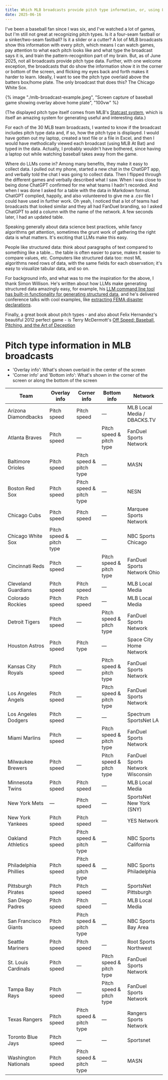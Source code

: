 ```yaml
---
title: Which MLB broadcasts provide pitch type information, or, using LLMs to generate MLB broadcast data
date: 2025-06-16
---
```


I've been a baseball fan since I was six, and I've watched a lot of games, but I'm still not great at recognizing pitch types. Is it a four-seam fastball or a sinker/two-seam fastball? Is it a slider or a cutter? A lot of MLB broadcasts show this information with every pitch, which means I can watch games, pay attention to what each pitch looks like and what type the broadcast says it is, and train the pattern-recognition part of my brain. But, as of June 2025, not all broadcasts provide pitch type data. Further, with one welcome exception, the broadcasts that do show the information show it in the corner or bottom of the screen, and flicking my eyes back and forth makes it harder to learn. Ideally, I want to see the pitch type overlaid above the batters box/home plate. The only broadcast that does this? The Chicago White Sox.

{% image "./mlb-broadcast-example.jpeg", "Screen capture of baseball game showing overlay above home plate", "100vw" %}

(The displayed pitch type itself comes from MLB's [Statcast system](https://en.wikipedia.org/wiki/Statcast), which is itself an amazing system for generating useful and interesting data.)

For each of the 30 MLB team broadcasts, I wanted to know if the broadcast includes pitch type data and, if so, how the pitch type is displayed. I would have gotten out my laptop, created a text file or a file in Excel, and then I would have methodically viewed each broadcast (using MLB At Bat) and typed in the data. Actually, I probably wouldn't have bothered, since having a laptop out while watching baseball takes away from the game.

Where do LLMs come in? Among many benefits, they make it easy to collect data. I pulled out my phone, started a new chat in the ChatGPT app, and verbally told the chat I was going to collect data. Then I flipped through the different games and verbally described what I saw. When I was close to being done ChatGPT confirmed for me what teams I hadn't recorded. And when I was done I asked for a table with the data in Markdown format. ChatGPT complied, happily, and also volunteered to give me a .csv file I could have used in further work. Oh yeah, I noticed that a lot of teams had broadcasts that looked similar and they all had FanDuel branding, so I asked ChatGPT to add a column with the name of the network. A few seconds later, I had an updated table.

Speaking generally about data science best practices, while fancy algorithms get attention, sometimes the grunt work of gathering the right data is what matters. It's exciting that LLMs make this easy.

People like structured data: think about paragraphs of text compared to something like a table... the table is often easier to parse, makes it easier to compare values, etc. Computers like structured data too: most ML algorithms need rows of data, with the same fields for each observation; it's easy to visualize tabular data, and so on.

For background info, and what was to me the inspiration for the above, I thank Simon Willison. He's written about how LLMs make generating structured data amazingly easy, for example, his [LLM command line tool has built-in functionality for generating structured data](https://simonwillison.net/2025/Feb/28/llm-schemas/), and he's delivered conference talks with cool examples, like [extracting FEMA disaster declarations](https://github.com/simonw/nicar-2025-scraping/?tab=readme-ov-file#3-structured-data-extraction-using-llm).

Finally, a great book about pitch types - and also about Felix Hernandez's beautiful 2012 perfect game - is Terry McDermott's [Off Speed: Baseball, Pitching, and the Art of Deception](https://www.amazon.com/Off-Speed-Baseball-Pitching-Deception-ebook/dp/B00NDTQQ58/)

# Pitch type information in MLB broadcasts

- 'Overlay info': What's shown overlaid in the center of the screen
- 'Corner info' and 'Bottom info': What's shown in the corner of the screen or along the bottom of the screen

| Team                  | Overlay info             | Corner info              | Bottom info              | Network                          |
| --------------------- | ------------------------ | ------------------------ | ------------------------ | -------------------------------- |
| Arizona Diamondbacks  | Pitch speed              | Pitch speed              | —                        | MLB Local Media / DBACKS.TV      |
| Atlanta Braves        | Pitch speed              | —                        | Pitch speed & pitch type | FanDuel Sports Network           |
| Baltimore Orioles     | Pitch speed              | Pitch speed & pitch type | —                        | MASN                             |
| Boston Red Sox        | Pitch speed              | Pitch speed & pitch type | —                        | NESN                             |
| Chicago Cubs          | Pitch speed              | Pitch speed              | —                        | Marquee Sports Network           |
| Chicago White Sox     | Pitch speed & pitch type | —                        | —                        | NBC Sports Chicago               |
| Cincinnati Reds       | Pitch speed              | —                        | Pitch speed & pitch type | FanDuel Sports Network Ohio      |
| Cleveland Guardians   | Pitch speed              | Pitch speed              | —                        | MLB Local Media                  |
| Colorado Rockies      | Pitch speed              | Pitch speed              | —                        | MLB Local Media                  |
| Detroit Tigers        | Pitch speed              | —                        | Pitch speed & pitch type | FanDuel Sports Network           |
| Houston Astros        | Pitch speed              | Pitch type               | —                        | Space City Home Network          |
| Kansas City Royals    | Pitch speed              | —                        | Pitch speed & pitch type | FanDuel Sports Network           |
| Los Angeles Angels    | Pitch speed              | —                        | Pitch speed & pitch type | FanDuel Sports Network           |
| Los Angeles Dodgers   | Pitch speed              | —                        | —                        | Spectrum SportsNet LA            |
| Miami Marlins         | Pitch speed              | —                        | Pitch speed & pitch type | FanDuel Sports Network           |
| Milwaukee Brewers     | Pitch speed              | —                        | Pitch speed & pitch type | FanDuel Sports Network Wisconsin |
| Minnesota Twins       | Pitch speed              | Pitch speed              | —                        | MLB Local Media                  |
| New York Mets         | —                        | Pitch speed              | —                        | SportsNet New York (SNY)         |
| New York Yankees      | Pitch speed              | Pitch speed              | —                        | YES Network                      |
| Oakland Athletics     | Pitch speed              | Pitch speed & pitch type | —                        | NBC Sports California            |
| Philadelphia Phillies | Pitch speed              | Pitch speed & pitch type | —                        | NBC Sports Philadelphia          |
| Pittsburgh Pirates    | Pitch speed              | Pitch speed              | —                        | SportsNet Pittsburgh             |
| San Diego Padres      | Pitch speed              | Pitch speed              | —                        | MLB Local Media                  |
| San Francisco Giants  | Pitch speed              | Pitch speed & pitch type | —                        | NBC Sports Bay Area              |
| Seattle Mariners      | Pitch speed              | Pitch speed              | —                        | Root Sports Northwest            |
| St. Louis Cardinals   | Pitch speed              | —                        | Pitch speed & pitch type | FanDuel Sports Network           |
| Tampa Bay Rays        | Pitch speed              | —                        | Pitch speed & pitch type | FanDuel Sports Network           |
| Texas Rangers         | Pitch speed              | Pitch speed & pitch type | —                        | Rangers Sports Network           |
| Toronto Blue Jays     | Pitch speed              | —                        | —                        | Sportsnet                        |
| Washington Nationals  | Pitch speed              | Pitch speed & pitch type | —                        | MASN                             |
